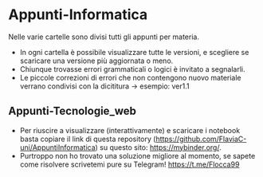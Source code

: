 # Appunti-Informatica
Nelle varie cartelle sono divisi tutti gli appunti per materia.
 - In ogni cartella è possibile visualizzare tutte le versioni, e scegliere se scaricare una versione più aggiornata o meno.
 - Chiunque trovasse errori grammaticali o logici è invitato a segnalarli.
 - Le piccole correzioni di errori che non contengono nuovo materiale verrano condivisi con la dicititura -> esempio: ver1.1

## Appunti-Tecnologie_web
 - Per riuscire a visualizzare (interattivamente) e scaricare i notebook basta copiare il link di questa repository (https://github.com/FlaviaC-uni/AppuntiInformatica) su questo sito: https://mybinder.org/.
 - Purtroppo non ho trovato una soluzione migliore al momento, se sapete come risolvere scrivetemi pure su Telegram! https://t.me/Flocca99
